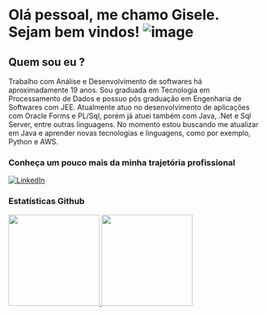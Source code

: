 

# Olá pessoal, me chamo Gisele. Sejam bem vindos! ![image](https://github.com/giselenrc/giselenrc/assets/13739126/516b27b9-7669-4429-9ecd-25315d8b61be)


  ## Quem sou eu ? 

Trabalho com Análise e Desenvolvimento de softwares há aproximadamente 19 anos. 
Sou graduada em Tecnologia em Processamento de Dados e possuo pós graduação em Engenharia de Softwares com JEE.
Atualmente atuo no desenvolvimento de aplicações com Oracle Forms e PL/Sql, porém já atuei também com Java, .Net e Sql Server, entre outras linguagens.
No momento estou buscando me atualizar em Java e aprender novas tecnologias e linguagens, como por exemplo, Python e AWS. 


### Conheça um pouco mais da minha trajetória profissional

[![LinkedIn](https://img.shields.io/badge/LinkedIn-000?style=for-the-badge&logo=linkedin&logoColor=0E76A8)](https://www.linkedin.com/in/gisele-nair-17024a17/)

### Estatísticas Github
<div>
<a href="https://github.com/giselenrc">
<img loading="lazy" height="180em" src="https://github-readme-stats.vercel.app/api/top-langs/?username=giselenrc&layout=compact&langs_count=7&theme=midnight-purple"/>
<img loading="lazy" height="180em" src="https://github-readme-stats.vercel.app/api?username=giselenrc&show_icons=true&theme=midnight-purple&include_all_commits=true&count_private=true"/>
</div>
